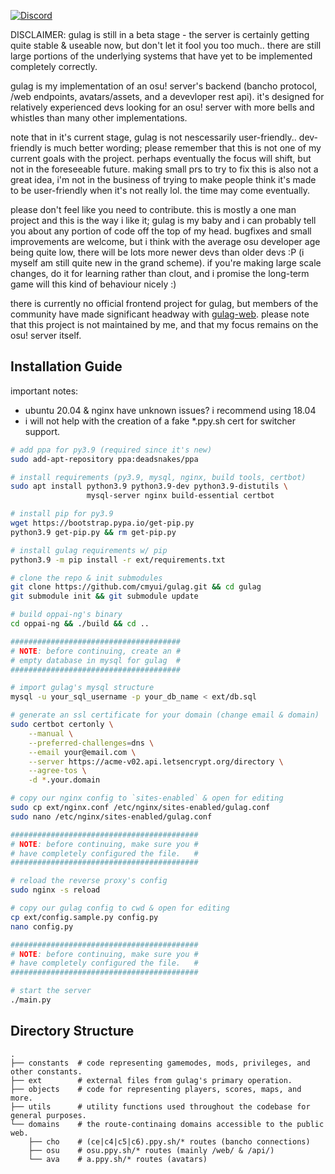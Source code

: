 [![Discord](https://discordapp.com/api/guilds/748687781605408908/widget.png?style=shield)](https://discord.gg/ShEQgUx)

DISCLAIMER: gulag is still in a beta stage - the server is certainly getting quite
stable & useable now, but don't let it fool you too much.. there are still large
portions of the underlying systems that have yet to be implemented completely correctly.

gulag is my implementation of an osu! server's backend (bancho protocol, /web endpoints,
avatars/assets, and a devevloper rest api). it's designed for relatively experienced devs
looking for an osu! server with more bells and whistles than many other implementations.

note that in it's current stage, gulag is not nescessarily user-friendly..
dev-friendly is much better wording; please remember that this is not one of my
current goals with the project. perhaps eventually the focus will shift, but not
in the foreseeable future. making small prs to try to fix this is also not a great
idea, i'm not in the business of trying to make people think it's made to be
user-friendly when it's not really lol. the time may come eventually.

please don't feel like you need to contribute. this is mostly a one man project and
this is the way i like it; gulag is my baby and i can probably tell you about any
portion of code off the top of my head. bugfixes and small improvements are welcome,
but i think with the average osu developer age being quite low, there will be lots
more newer devs than older devs :P (i myself am still quite new in the grand scheme).
if you're making large scale changes, do it for learning rather than clout, and
i promise the long-term game will this kind of behaviour nicely :)

there is currently no official frontend project for gulag, but members of the community
have made significant headway with [gulag-web](https://github.com/Yo-ru/gulag-web).
please note that this project is not maintained by me, and that my focus remains on the
osu! server itself.

Installation Guide
-------------
important notes:
- ubuntu 20.04 & nginx have unknown issues? i recommend using 18.04
- i will not help with the creation of a fake *.ppy.sh cert for switcher support.

```sh
# add ppa for py3.9 (required since it's new)
sudo add-apt-repository ppa:deadsnakes/ppa

# install requirements (py3.9, mysql, nginx, build tools, certbot)
sudo apt install python3.9 python3.9-dev python3.9-distutils \
                 mysql-server nginx build-essential certbot

# install pip for py3.9
wget https://bootstrap.pypa.io/get-pip.py
python3.9 get-pip.py && rm get-pip.py

# install gulag requirements w/ pip
python3.9 -m pip install -r ext/requirements.txt

# clone the repo & init submodules
git clone https://github.com/cmyui/gulag.git && cd gulag
git submodule init && git submodule update

# build oppai-ng's binary
cd oppai-ng && ./build && cd ..

######################################
# NOTE: before continuing, create an #
# empty database in mysql for gulag  #
######################################

# import gulag's mysql structure
mysql -u your_sql_username -p your_db_name < ext/db.sql

# generate an ssl certificate for your domain (change email & domain)
sudo certbot certonly \
    --manual \
    --preferred-challenges=dns \
    --email your@email.com \
    --server https://acme-v02.api.letsencrypt.org/directory \
    --agree-tos \
    -d *.your.domain

# copy our nginx config to `sites-enabled` & open for editing
sudo cp ext/nginx.conf /etc/nginx/sites-enabled/gulag.conf
sudo nano /etc/nginx/sites-enabled/gulag.conf

##########################################
# NOTE: before continuing, make sure you #
# have completely configured the file.   #
##########################################

# reload the reverse proxy's config
sudo nginx -s reload

# copy our gulag config to cwd & open for editing
cp ext/config.sample.py config.py
nano config.py

##########################################
# NOTE: before continuing, make sure you #
# have completely configured the file.   #
##########################################

# start the server
./main.py
```

Directory Structure
------
    .
    ├── constants  # code representing gamemodes, mods, privileges, and other constants.
    ├── ext        # external files from gulag's primary operation.
    ├── objects    # code for representing players, scores, maps, and more.
    ├── utils      # utility functions used throughout the codebase for general purposes.
    └── domains    # the route-continaing domains accessible to the public web.
        ├── cho    # (ce|c4|c5|c6).ppy.sh/* routes (bancho connections)
        ├── osu    # osu.ppy.sh/* routes (mainly /web/ & /api/)
        └── ava    # a.ppy.sh/* routes (avatars)
